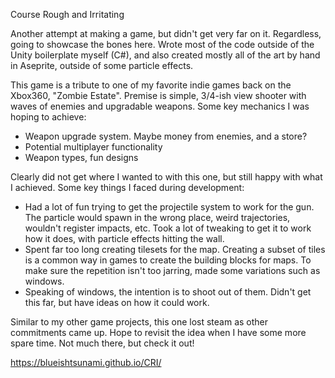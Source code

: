 Course Rough and Irritating

Another attempt at making a game, but didn't get very far on it. Regardless, going to showcase the bones here. Wrote most of the code outside of the Unity boilerplate myself (C#), and also created mostly all of the art by hand in Aseprite, outside of some particle effects. 

This game is a tribute to one of my favorite indie games back on the Xbox360, "Zombie Estate". Premise is simple, 3/4-ish view shooter with waves of enemies and upgradable weapons. Some key mechanics I was hoping to achieve: 
- Weapon upgrade system. Maybe money from enemies, and a store?
- Potential multiplayer functionality
- Weapon types, fun designs

Clearly did not get where I wanted to with this one, but still happy with what I achieved. Some key things I faced during development: 
- Had a lot of fun trying to get the projectile system to work for the gun. The particle would spawn in the wrong place, weird trajectories, wouldn't register impacts, etc. Took a lot of tweaking to get it to work how it does, with particle effects hitting the wall.
- Spent far too long creating tilesets for the map. Creating a subset of tiles is a common way in games to create the building blocks for maps. To make sure the repetition isn't too jarring, made some variations such as windows.
- Speaking of windows, the intention is to shoot out of them. Didn't get this far, but have ideas on how it could work.

Similar to my other game projects, this one lost steam as other commitments came up. Hope to revisit the idea when I have some more spare time. Not much there, but check it out!

https://blueishtsunami.github.io/CRI/
